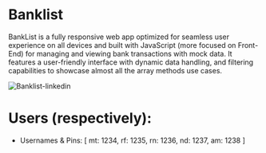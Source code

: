 # Banklist
BankList is a fully responsive web app optimized for seamless user experience on all devices and built with JavaScript (more focused on Front-End) for managing and viewing bank transactions with mock data. It features a user-friendly interface with dynamic data handling, and filtering capabilities to showcase almost all the array methods use cases.

![Banklist-linkedin](https://github.com/MatinT-SA/Banklist/assets/85360666/92175ed3-51f1-42b2-8832-6a34bf3c0098)


# Users (respectively):
- Usernames & Pins: [
  mt: 1234,
  rf: 1235,
  rn: 1236,
  nd: 1237,
  am: 1238
]
